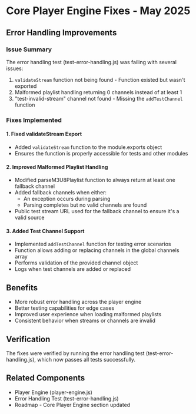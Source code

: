 # Core Player Engine Fixes - May 2025

## Error Handling Improvements

### Issue Summary
The error handling test (test-error-handling.js) was failing with several issues:

1. `validateStream` function not being found - Function existed but wasn't exported
2. Malformed playlist handling returning 0 channels instead of at least 1
3. "test-invalid-stream" channel not found - Missing the `addTestChannel` function

### Fixes Implemented

#### 1. Fixed validateStream Export
- Added `validateStream` function to the module.exports object
- Ensures the function is properly accessible for tests and other modules

#### 2. Improved Malformed Playlist Handling
- Modified parseM3U8Playlist function to always return at least one fallback channel
- Added fallback channels when either:
  - An exception occurs during parsing
  - Parsing completes but no valid channels are found
- Public test stream URL used for the fallback channel to ensure it's a valid source

#### 3. Added Test Channel Support
- Implemented `addTestChannel` function for testing error scenarios
- Function allows adding or replacing channels in the global channels array
- Performs validation of the provided channel object
- Logs when test channels are added or replaced

## Benefits
- More robust error handling across the player engine
- Better testing capabilities for edge cases
- Improved user experience when loading malformed playlists
- Consistent behavior when streams or channels are invalid

## Verification
The fixes were verified by running the error handling test (test-error-handling.js), which now passes all tests successfully.

## Related Components
- Player Engine (player-engine.js)
- Error Handling Test (test-error-handling.js)
- Roadmap - Core Player Engine section updated
